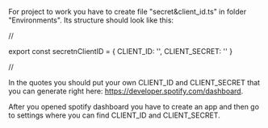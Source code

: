For project to work you have to create file "secret&client_id.ts" in folder "Environments". Its structure should look like this:

//

export const secretnClientID = { CLIENT_ID: '', CLIENT_SECRET: '' }

//

In the quotes you should put your own CLIENT_ID and CLIENT_SECRET that you can generate right here: https://developer.spotify.com/dashboard.

After you opened spotify dashboard you have to create an app and then go to settings where you can find CLIENT_ID and CLIENT_SECRET.
